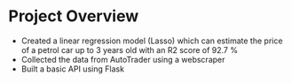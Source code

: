 # Project Overview

* Created a linear regression model (Lasso) which can estimate the price of a petrol car up to 3 years old with an R2 score of 92.7 %
* Collected the data from AutoTrader using a webscraper
* Built a basic API using Flask

